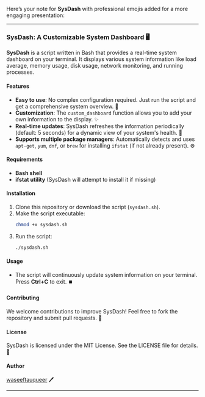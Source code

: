 Here’s your note for **SysDash** with professional emojis added for a more engaging presentation:

---

### **SysDash: A Customizable System Dashboard** 🖥️

**SysDash** is a script written in Bash that provides a real-time system dashboard on your terminal. It displays various system information like load average, memory usage, disk usage, network monitoring, and running processes.

#### **Features**
- **Easy to use**: No complex configuration required. Just run the script and get a comprehensive system overview. 🚀
- **Customization**: The `custom_dashboard` function allows you to add your own information to the display. ✨
- **Real-time updates**: SysDash refreshes the information periodically (default: 5 seconds) for a dynamic view of your system's health. 🔄
- **Supports multiple package managers**: Automatically detects and uses `apt-get`, `yum`, `dnf`, or `brew` for installing `ifstat` (if not already present). ⚙️

#### **Requirements**
- **Bash shell**
- **ifstat utility** (SysDash will attempt to install it if missing)

#### **Installation**
1. Clone this repository or download the script (`sysdash.sh`).
2. Make the script executable: 
   ```bash
   chmod +x sysdash.sh
   ```
3. Run the script: 
   ```bash
   ./sysdash.sh
   ```

#### **Usage**
- The script will continuously update system information on your terminal. Press **Ctrl+C** to exit. ⏹️

#### **Contributing**
We welcome contributions to improve SysDash! Feel free to fork the repository and submit pull requests. 🤝

#### **License**
SysDash is licensed under the MIT License. See the LICENSE file for details. 📄

#### **Author**
[waseeftauqueer](https://github.com/waseeftauqueer) 🖊️

--- 
